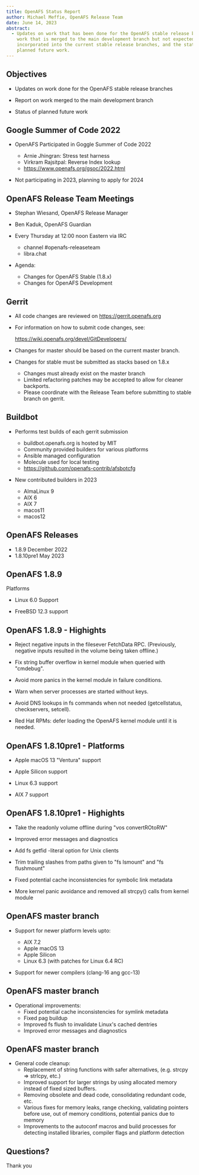 ```yaml
---
title: OpenAFS Status Report
author: Michael Meffie, OpenAFS Release Team
date: June 14, 2023
abstract:
  - Updates on work that has been done for the OpenAFS stable release branches,
    work that is merged to the main development branch but not expected to be
    incorporated into the current stable release branches, and the status of
    planned future work.
---
```





Objectives
----------

* Updates on work done for the OpenAFS stable release branches

* Report on work merged to the main development branch

* Status of planned future work

Google Summer of Code 2022
--------------------------

* OpenAFS Participated in Goggle Summer of Code 2022
  - Arnie Jhingran: Stress test harness
  - Virkram Rajsitpal: Reverse Index lookup
  - https://www.openafs.org/gsoc/2022.html

* Not participating in 2023, planning to apply for 2024

OpenAFS Release Team Meetings
-----------------------------

* Stephan Wiesand, OpenAFS Release Manager

* Ben Kaduk, OpenAFS Guardian

* Every Thursday at 12:00 noon Eastern via IRC
  * channel #openafs-releaseteam
  * libra.chat

* Agenda:
  * Changes for OpenAFS Stable (1.8.x)
  * Changes for OpenAFS Development

Gerrit
------

* All code changes are reviewed on https://gerrit.openafs.org

* For information on how to submit code changes, see:

    https://wiki.openafs.org/devel/GitDevelopers/

* Changes for master should be based on the current master branch.

* Changes for stable must be submitted as stacks based on 1.8.x
  * Changes must already exist on the master branch
  * Limited refactoring patches may be accepted to allow for cleaner backports.
  * Please coordinate with the Release Team before submitting to stable branch on gerrit.

Buildbot
--------

* Performs test builds of each gerrit submission
  - buildbot.openafs.org is hosted by MIT
  - Community provided builders for various platforms
  - Ansible managed configuration
  - Molecule used for local testing
  - https://github.com/openafs-contrib/afsbotcfg

* New contributed builders in 2023
  - AlmaLinux 9
  - AIX 6
  - AIX 7
  - macos11
  - macos12

OpenAFS Releases
----------------

* 1.8.9       December 2022
* 1.8.10pre1  May 2023

OpenAFS 1.8.9
-------------

Platforms

* Linux 6.0 Support

* FreeBSD 12.3 support

OpenAFS 1.8.9 - Highights
-------------------------

* Reject negative inputs in the filesever FetchData RPC. (Previously, negative
  inputs resulted in the volume being taken offline.)

* Fix string buffer overflow in kernel module when queried with "cmdebug".

* Avoid more panics in the kernel module in failure conditions.

* Warn when server processes are started without keys.

* Avoid DNS lookups in fs commands when not needed (getcellstatus, checkservers, setcell).

* Red Hat RPMs: defer loading the OpenAFS kernel module until it is needed.


OpenAFS 1.8.10pre1 - Platforms
------------------------------

* Apple macOS 13 "Ventura" support

* Apple Silicon support

* Linux 6.3 support

* AIX 7 support


OpenAFS 1.8.10pre1 - Highights
------------------------------

* Take the readonly volume offline during "vos convertROtoRW"

* Improved error messages and diagnostics

* Add fs getfid -literal option for Unix clients

* Trim trailing slashes from paths given to "fs lsmount" and "fs flushmount"

* Fixed potential cache inconsistencies for symbolic link metadata

* More kernel panic avoidance and removed all strcpy() calls from kernel module

OpenAFS master branch
---------------------

* Support for newer platform levels upto:
    * AIX 7.2
    * Apple macOS 13
    * Apple Silicon
    * Linux 6.3 (with patches for Linux 6.4 RC)

* Support for newer compilers (clang-16 ang gcc-13)

OpenAFS master branch
---------------------

* Operational improvements:
    * Fixed potential cache inconsistencies for symlink metadata
    * Fixed pag buildup
    * Improved fs flush to invalidate Linux's cached dentries
    * Improved error messages and diagnostics

OpenAFS master branch
---------------------

* General code cleanup:
    * Replacement of string functions with safer alternatives,
      (e.g. strcpy => strlcpy, etc.)
    * Improved support for larger strings by using allocated memory
      instead of fixed sized buffers.
    * Removing obsolete and dead code, consolidating redundant code,
      etc.
    * Various fixes for memory leaks, range checking, validating
      pointers before use, out of memory conditions, potential panics
      due to memory
    * Improvements to the autoconf macros and build processes for detecting
      installed libraries, compiler flags and platform detection

Questions?
----------

Thank you
